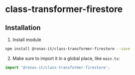 # class-transformer-firestore

## Installation

1. Install module

```sh
npm install @ronas-it/class-transformer-firestore --save
```

2. Make sure to import it in a global place, like `main.ts`:

```ts
import '@ronas-it/class-transformer-firestore';
```